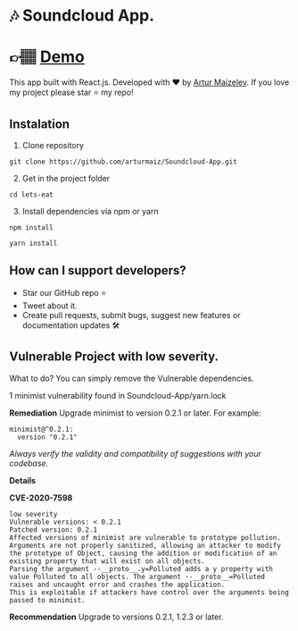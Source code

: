 # 🎶 Soundcloud App.

# 👉🏽 [Demo](https://5cec4231a5e4b6ecd190d44b--maizcloud.netlify.com/)

This app built with React.js. 
Developed with ❤️ by [Artur Maizelev](https://www.arturmaiz.com/). 
If you love my project please star ⭐️ my repo!

## Instalation 

1. Clone repository
```shell
git clone https://github.com/arturmaiz/Soundcloud-App.git
```
2. Get in the project folder
```shell
cd lets-eat
```
3. Install dependencies via npm or yarn
```shell
npm install
```
```shell
yarn install
```

## How can I support developers?
- Star our GitHub repo :star:
- Tweet about it.
- Create pull requests, submit bugs, suggest new features or documentation updates 🛠

## Vulnerable Project with low severity.
What to do? You can simply remove the Vulnerable dependencies.


1 minimist vulnerability found in Soundcloud-App/yarn.lock

**Remediation**
Upgrade minimist to version 0.2.1 or later. For example:

```
minimist@^0.2.1:
  version "0.2.1"
```

*Always verify the validity and compatibility of suggestions with your codebase.*

**Details**

**CVE-2020-7598**

```
low severity
Vulnerable versions: < 0.2.1
Patched version: 0.2.1
Affected versions of minimist are vulnerable to prototype pollution. Arguments are not properly sanitized, allowing an attacker to modify the prototype of Object, causing the addition or modification of an existing property that will exist on all objects.
Parsing the argument --__proto__.y=Polluted adds a y property with value Polluted to all objects. The argument --__proto__=Polluted raises and uncaught error and crashes the application.
This is exploitable if attackers have control over the arguments being passed to minimist.
```

**Recommendation**
Upgrade to versions 0.2.1, 1.2.3 or later.
